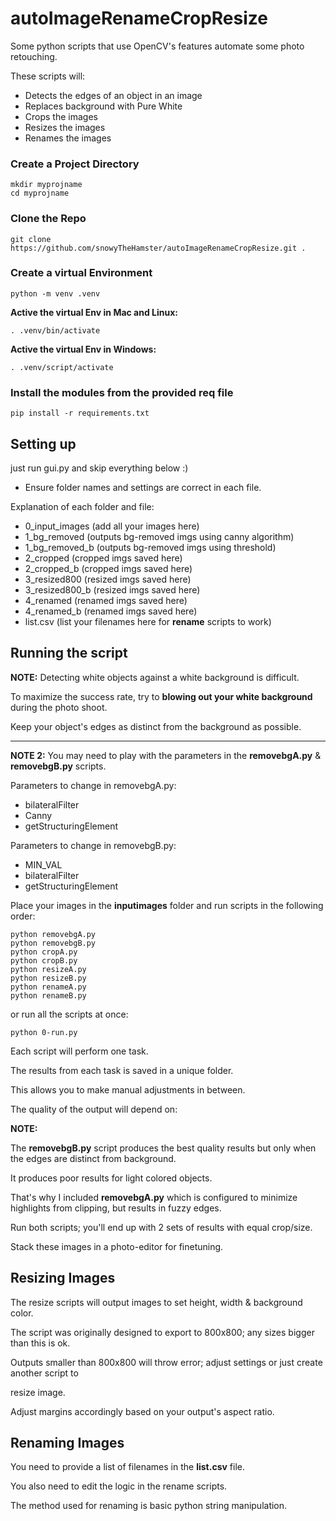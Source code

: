 # autoImageRenameCropResize

Some python scripts that use OpenCV's features automate some photo retouching.

These scripts will:

+ Detects the edges of an object in an image
+ Replaces background with Pure White
+ Crops the images
+ Resizes the images
+ Renames the images

### Create a Project Directory
```
mkdir myprojname
cd myprojname
```

### Clone the Repo
```
git clone https://github.com/snowyTheHamster/autoImageRenameCropResize.git .
```

### Create a virtual Environment
```
python -m venv .venv
```

**Active the virtual Env in Mac and Linux:**
```
. .venv/bin/activate

```

**Active the virtual Env in Windows:**
```
. .venv/script/activate

```

### Install the modules from the provided req file
```
pip install -r requirements.txt
```

## Setting up

just run gui.py and skip everything below :)

+ Ensure folder names and settings are correct in each file.

Explanation of each folder and file:

+ 0_input_images (add all your images here)
+ 1_bg_removed   (outputs bg-removed imgs using canny algorithm)
+ 1_bg_removed_b (outputs bg-removed imgs using threshold)
+ 2_cropped      (cropped imgs saved here)
+ 2_cropped_b    (cropped imgs saved here)
+ 3_resized800   (resized imgs saved here)
+ 3_resized800_b (resized imgs saved here)
+ 4_renamed      (renamed imgs saved here)
+ 4_renamed_b    (renamed imgs saved here)
+ list.csv (list your filenames here for **rename** scripts to work)

## Running the script

**NOTE:** Detecting white objects against a white background is difficult.

To maximize the success rate, try to **blowing out your white background** during the photo shoot.

Keep your object's edges as distinct from the background as possible.

---

**NOTE 2:** You may need to play with the parameters in the **removebgA.py** & **removebgB.py** scripts.

Parameters to change in removebgA.py:

+ bilateralFilter
+ Canny
+ getStructuringElement

Parameters to change in removebgB.py:

+ MIN_VAL
+ bilateralFilter
+ getStructuringElement

Place your images in the **inputimages** folder and run scripts in the following order:

```
python removebgA.py
python removebgB.py
python cropA.py
python cropB.py
python resizeA.py
python resizeB.py
python renameA.py
python renameB.py
```

or run all the scripts at once:

```
python 0-run.py
```

Each script will perform one task.

The results from each task is saved in a unique folder.

This allows you to make manual adjustments in between.

The quality of the output will depend on:

**NOTE:**

The **removebgB.py** script produces the best quality results but only when the edges are distinct from background.

It produces poor results for light colored objects.

That's why I included **removebgA.py** which is configured to minimize highlights from clipping, but results in fuzzy edges.

Run both scripts; you'll end up with 2 sets of results with equal crop/size.

Stack these images in a photo-editor for finetuning.


## Resizing Images

The resize scripts will output images to set height, width & background color.

The script was originally designed to export to 800x800; any sizes bigger than this is ok.

Outputs smaller than 800x800 will throw error; adjust settings or just create another script to 

resize image.

Adjust margins accordingly based on your output's aspect ratio.


## Renaming Images

You need to provide a list of filenames in the **list.csv** file.

You also need to edit the logic in the rename scripts.

The method used for renaming is basic python string manipulation.

